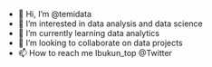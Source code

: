 - 👋 Hi, I’m @temidata
- 👀 I’m interested in data analysis and data science
- 🌱 I’m currently learning  data analytics
- 💞️ I’m looking to collaborate on data projects
- 📫 How to reach me Ibukun_top @Twitter

<!---
temidata/temidata is a ✨ special ✨ repository because its `README.md` (this file) appears on your GitHub profile.
You can click the Preview link to take a look at your changes.
--->
